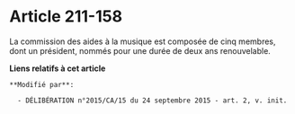 # Article 211-158

La commission des aides à la musique est composée de cinq membres, dont un président, nommés pour une durée de deux ans
renouvelable.

**Liens relatifs à cet article**

	**Modifié par**:

	  - DÉLIBÉRATION n°2015/CA/15 du 24 septembre 2015 - art. 2, v. init.
